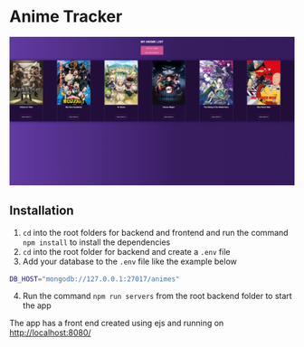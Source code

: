 # Anime Tracker

![Anime Tracker](/img/anime-tracker.jpeg 'Anime Tracker')

## Installation

1. `cd` into the root folders for backend and frontend and run the command `npm install` to install the dependencies
2. `cd` into the root folder for backend and create a `.env` file
3. Add your database to the `.env` file like the example below

```bash
DB_HOST="mongodb://127.0.0.1:27017/animes"
```

4. Run the command `npm run servers` from the root backend folder to start the app

The app has a front end created using ejs and running on [http://localhost:8080/](http://localhost:8080/)
